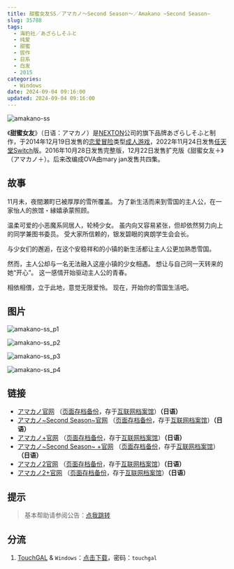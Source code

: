 ```yaml
---
title: 甜蜜女友SS／アマカノ～Second Season～／Amakano ~Second Season~
slug: 35788
tags:
  - 海豹社／あざらしそふと
  - 纯爱
  - 甜蜜
  - 拔作
  - 日系
  - 白发
  - 2015
categories:
  - Windows
date: 2024-09-04 09:16:00
updated: 2024-09-04 09:16:00
---
```


![amakano-ss](https://static.saop.cc/vns/img/amakano-ss.webp)

《**甜蜜女友**》（日语：アマカノ）是[NEXTON](https://zh.wikipedia.org/wiki/NEXTON)公司的旗下品牌あざらしそふと制作，于2014年12月19日发售的[恋爱冒险](https://zh.wikipedia.org/wiki/戀愛冒險)类型[成人游戏](https://zh.wikipedia.org/wiki/日本成人遊戲)，2022年11月24日发售[任天堂Switch](https://zh.wikipedia.org/wiki/任天堂Switch)版。2016年10月28日发售完整版，12月22日发售扩充版《甜蜜女友＋》（アマカノ＋）。后来改编成OVA由mary jan发售共四集。

<!-- more -->

## 故事

11月未，夜間瀬町已被厚厚的雪所覆盖。
为了新生活而来到雪国的主人公，在一家怡人的旅馆・縁嬉承蒙照顾。

温柔可爱的小恶魔系同居人，轮椅少女。
虽内向又容易紧张，但却依然努力向上的同学兼图书委员。
受大家所信赖的，银发碧眼的爽朗学生会会长。

与少女们的邂逅，在这个安稳祥和的小镇的新生活都让主人公更加熟悉雪国。

然而，主人公却与一名无法融入这座小镇的少女相遇。
想让与自己同一天转来的她“开心”。
这一感情开始驱动主人公的青春。

相依相偎，立于此地，意觉无限爱怜。
现在，开始你的雪国生活吧。

## 图片

![amakano-ss_p1](https://static.saop.cc/vns/img/amakano-ss_p1.webp)

![amakano-ss_p2](https://static.saop.cc/vns/img/amakano-ss_p2.webp)

![amakano-ss_p3](https://static.saop.cc/vns/img/amakano-ss_p3.webp)

![amakano-ss_p4](https://static.saop.cc/vns/img/amakano-ss_p4.webp)

## 链接

- [アマカノ官网](http://azarashi-soft.nexton-net.jp/amakano/) （[页面存档备份](https://web.archive.org/web/20201101063525/http://azarashi-soft.nexton-net.jp/amakano/)，存于[互联网档案馆](https://zh.wikipedia.org/wiki/互联网档案馆)）**（日语）**
- [アマカノ~Second Season~官网](https://azarashi-soft.nexton-net.jp/amakano-ss/) （[页面存档备份](https://web.archive.org/web/20201101063525/https://azarashi-soft.nexton-net.jp/amakano-ss/)，存于[互联网档案馆](https://zh.wikipedia.org/wiki/互联网档案馆)）**（日语）**
- [アマカノ+官网](http://azarashi-soft.nexton-net.jp/amakano+/) （[页面存档备份](https://web.archive.org/web/20190404140327/http://azarashi-soft.nexton-net.jp/amakano+/)，存于[互联网档案馆](https://zh.wikipedia.org/wiki/互联网档案馆)）**（日语）**
- [アマカノ~Second Season~ +官网](https://azarashi-soft.nexton-net.jp/amakano-ss-plus/) （[页面存档备份](https://azarashi-soft.nexton-net.jp/amakano-ss-plus/)，存于[互联网档案馆](https://zh.wikipedia.org/wiki/互联网档案馆)）**（日语）**
- [アマカノ2官网](http://azarashi-soft.nexton-net.jp/amakano2/) （[页面存档备份](https://web.archive.org/web/20220101063525/http://azarashi-soft.nexton-net.jp/amakano2/)，存于[互联网档案馆](https://zh.wikipedia.org/wiki/互联网档案馆)）**（日语）**
- [アマカノ2+官网](http://azarashi-soft.nexton-net.jp/amakano2-plus//) （[页面存档备份](https://web.archive.org/web/20230401140327/http://azarashi-soft.nexton-net.jp/amakano2-plus//)，存于[互联网档案馆](https://zh.wikipedia.org/wiki/互联网档案馆)）**（日语）**

## 提示

> 基本帮助请参阅公告：[点我跳转](/)

## 分流

1. [TouchGAL](https://www.touchgal.io/) & `Windows`：[点击下载](https://pan.touchgal.net/s/y3XAiY)，密码：`touchgal`
